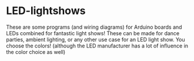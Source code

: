 # LED-lightshows
These are some programs (and wiring diagrams) for Arduino boards and LEDs combined for fantastic light shows! These can be made for dance parties, ambient lighting, or any other use case for an LED light show. You choose the colors! (although the LED manufacturer has a lot of influence in the color choice as well)
